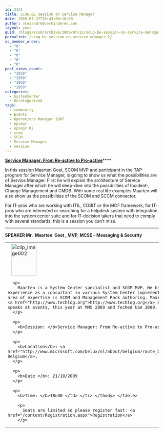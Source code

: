 ```yaml
---
id: 2321
title: SCUG.BE session on Service Manager
date: 2009-07-22T10:43:00+10:00
author: alexandre@verkinderen.com
layout: post
guid: /blogs/scom/archive/2009/07/22/scug-be-session-on-service-manager.aspx
permalink: /scug-be-session-on-service-manager-2/
sc_member_order:
  - "0"
  - "0"
  - "0"
  - "0"
  - "0"
post_views_count:
  - "1950"
  - "1950"
  - "1950"
  - "1950"
categories:
  - SystemCenter
  - Uncategorized
tags:
  - community
  - Events
  - Operations Manager 2007
  - opsmgr
  - opsmgr R2
  - scom
  - SCSM
  - Service Manager
  - session
---
```

**<span style="text-decoration: underline">Service Manager: From Re-active to Pro-active</span>******

In this session Maarten Goet, SCOM MVP and participant in the TAP-program for Service Manager, is going to show us what the possibilities are of Service Manager. First he will explain the architecture of Service Manager after which he will deep-dive into the possibilities of Incident-, Change Management and CMDB. With some real life examples Maarten will also show us the possibilities of the SCOM and SCCM connector.

For IT-pros who are working with ITIL, COBIT or the MOF framework, for IT-pros who are interested or searching for a helpdesk system with integration into the system center suite and for IT-decision takers that need to comply with several standards, this is a session you can&rsquo;t miss.

****

**SPEAKER Mr.&nbsp; Maarten&nbsp; Goet , MVP, MCSE &#8211; Messaging & Security** 

<table border="0" cellpadding="0" cellspacing="0">
  <tr>
    <td>
      <a href="http://scug.be/scom/files/2012/06/clip_image002_254A111C.jpg"><img style="border-bottom: 0px;border-left: 0px;border-top: 0px;border-right: 0px" alt="clip_image002" src="http://scug.be/scom/files/2012/06/clip_image002_thumb_609D76DA.jpg" width="82" border="0" height="104" hspace="12" /></a></p> 
      
      <p>
        Maarten is a System Center specialist and SCOM MVP. He has many years of experience as a consultant in various System Center implementations. His main area of expertise is SCOM and Management Pack authoring. Maarten runs a blog at <a href="http://www.techlog.org">http://www.techlog.org</a> and regularly speaks at events, this year at MMS 2009 and Teched USA 2009.
      </p>
      
      <p>
        <b>Session: </b>Service Manager: From Re-active to Pro-active
      </p>
      
      <p>
        <b>Location</b>: <a href="http://www.microsoft.com/belux/nl/about/belgium/route_bel.mspx">Microsoft Belgium</a>,
      </p>
      
      <p>
        <b>Date </b>: 21/10/2009
      </p>
      
      <p>
        <b>Time: </b>18u30 </td> </tr> </tbody> </table> 
        
        <p>
          Seats are limited so please register fast: <a href="/content/Registration.aspx">Registration</a>
        </p>
